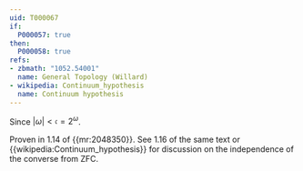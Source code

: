 ```yaml
---
uid: T000067
if:
  P000057: true
then:
  P000058: true
refs:
- zbmath: "1052.54001"
  name: General Topology (Willard)
- wikipedia: Continuum_hypothesis
  name: Continuum hypothesis
---
```


Since $|\omega| < \mathfrak{c} = 2^{\omega}$.

Proven in 1.14 of {{mr:2048350}}. See 1.16 of the same text or
{{wikipedia:Continuum_hypothesis}} for discussion on the independence
of the converse from ZFC.
